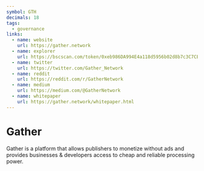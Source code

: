 ```yaml
---
symbol: GTH
decimals: 18
tags:
  - governance
links:
  - name: website
    url: https://gather.network
  - name: explorer
    url: https://bscscan.com/token/0xeb986DA994E4a118d5956b02d8b7c3C7CE373674
  - name: twitter
    url: https://twitter.com/Gather_Network
  - name: reddit
    url: https://reddit.com/r/GatherNetwork
  - name: medium
    url: https://medium.com/@GatherNetwork
  - name: whitepaper
    url: https://gather.network/whitepaper.html
---
```


# Gather

Gather is a platform that allows publishers to monetize without ads and provides businesses & developers access to cheap and reliable processing power.

